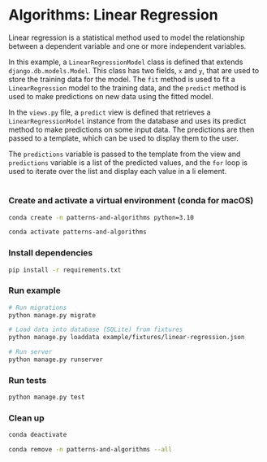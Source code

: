 # Algorithms: Linear Regression

Linear regression is a statistical method used to model the relationship between a dependent variable and one or more independent variables.

In this example, a `LinearRegressionModel` class is defined that extends `django.db.models.Model`. This class has two fields, `x` and `y`, that are used to store the training data for the model. The `fit` method is used to fit a `LinearRegression` model to the training data, and the `predict` method is used to make predictions on new data using the fitted model.

In the `views.py` file, a `predict` view is defined that retrieves a `LinearRegressionModel` instance from the database and uses its predict method to make predictions on some input data. The predictions are then passed to a template, which can be used to display them to the user.

The `predictions` variable is passed to the template from the view and `predictions` variable is a list of the predicted values, and the `for` loop is used to iterate over the list and display each value in a li element.

#
### Create and activate a virtual environment (conda for macOS)
```bash
conda create -n patterns-and-algorithms python=3.10

conda activate patterns-and-algorithms
```

### Install dependencies
```bash
pip install -r requirements.txt
```

### Run example
```bash
# Run migrations
python manage.py migrate

# Load data into database (SQLite) from fixtures
python manage.py loaddata example/fixtures/linear-regression.json

# Run server
python manage.py runserver
```

### Run tests
```bash
python manage.py test
```

### Clean up
```bash
conda deactivate

conda remove -n patterns-and-algorithms --all
```

